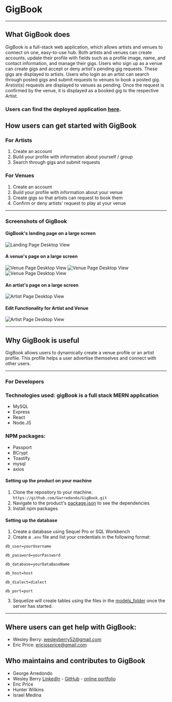 # GigBook
- - -
## What GigBook does
GigBook is a full-stack web application, which allows artists and venues to connect on one, easy-to-use hub. Both artists and venues can create accounts, update their profile with fields such as a profile image, name, and contact information, and manage their gigs. 
Users who sign up as a venue can create gigs and accept or deny artist's pending gig requests. These gigs are displayed to artists.
Users who login as an artist can search through posted gigs and submit requests to venues to book a posted gig. Arstist(s) requests are displayed to venues as pending. Once the request is confirmed by the venue, it is displayed as a booked gig to the respective Artist.

### Users can find the deployed application [here](https://gigbook-p3.herokuapp.com/).

## How users can get started with GigBook
### For Artists
1. Create an account
2. Build your profile with information about yourself / group
3. Search through gigs and submit requests
### For Venues
1. Create an account
2. Build your profile with information about your venue
3. Create gigs so that artists can request to book them
4. Confirm or deny artists' request to play at your venue
- - -
### Screenshots of GigBook
#### GigBook's landing page on a large screen
![Landing Page Desktop View](/screenshots/finalLanding.png)
#### A venue's page on a large screen
![Venue Page Desktop View](/screenshots/finalVenuePost.png)
![Venue Page Desktop View](/screenshots/finalRequestedGig.png)
![Venue Page Desktop View](/screenshots/finalLiveListing.png)
#### An artist's page on a large screen
![Artist Page Desktop View](/screenshots/finalArtist.png)
#### Edit Functionality for Artist and Venue
![Artist Page Desktop View](/screenshots/finalEditFunction.png)

- - -
## Why GigBook is useful
GigBook allows users to dynamically create a venue profile or an artist profile. This profile helps a user advertise themselves and connect with other users.

- - -
### For Developers
### Technologies used: gigBook is a full stack MERN application
* MySQL
* Express
* React
* Node.JS

### NPM packages:
* Passport
* BCrypt
* Toastify
* mysql
* axios

#### Setting up the product on your machine
1. Clone the repository to your machine.
`https://github.com/Garredondo/GigBook.git`
2. Navigate to the product's [package.json](/package.json) to see the dependencies
3. Install npm packages
#### Setting up the database
1. Create a database using Sequel Pro or SQL Workbench
2. Create a `.env` file and list your credentials in the following format:

`db_user=yourUsername`

`db_password=yourPassword`

`db_database=yourDataBaseName`

`db_host=host`

`db_dialect=dialect`

`db_port=port`


3. Sequelize will create tables using the files in the [models_folder](/models) once the server has started.

- - -
## Where users can get help with GigBook:
* Wesley Berry: wesleyberry52@gmail.com
* Eric Price: ericjosprice@gmail.com

## Who maintains and contributes to GigBook
* George Arredondo
* Wesley Berry [LinkedIn](https://www.linkedin.com/in/wesley-berry-89742317a) - [GitHub](https://github.com/wesleyberry) - [online portfolio](https://wesleyberry.github.io/Personal_Portfolio/)
* Eric Price
* Hunter Wilkins
* Israel Medina
